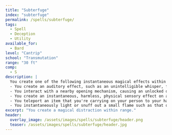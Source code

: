 ```yaml
---
title: "Subterfuge"
index: "subterfuge"
permalink: /spells/subterfuge/
tags:
  - Spell
  - Deception
  - Utility
available_for:
  - Bard
level: "Cantrip"
school: "Transmutation"
range: "30 ft"
comp:
  - S
description: |
  You create one of the following instantaneous magical effects within range:
  - You create an auditory effect, such as an unintelligible whisper, faint musical notes, or creaky floorboards.
  - You interact with a nearby opening mechanism, causing an unlocked door, window, or container to softly open or close.
  - You create an instantaneous, harmless, physical sensory effect on another creature, such as a tap on the shoulder, warm breathing against the neck, or a light tug on a pocket. This effect is cannot meaningfully hinder a creature's actions.
  - You teleport an item that you're carrying on your person to your hand, or from your hand to a place such as your belt or your backpack. The item can weigh no more than 5 lbs.
  - You instantaneously light or snuff out a small flame such as that of a candle or a torch.
excerpt: "You create a magical distraction within range."
header:
  overlay_image: /assets/images/spells/subterfuge/header.png
  teaser: /assets/images/spells/subterfuge/header.jpg
---
```

